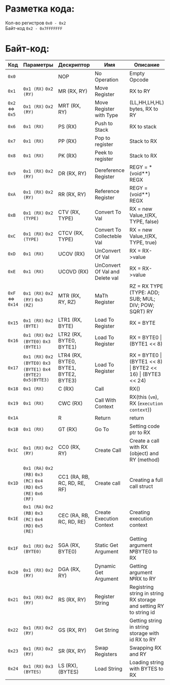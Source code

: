 # Разметка кода:<br>
Кол-во регистров `0x0 - 0x2`<br>
Байт-код `0x2 - 0x7FFFFFFF`

# Байт-код:
| Код    | Параметры | Дескриптор | Имя | Описание |
| ------ | --------- | ---------- | --- | -------- |
|`0x0`||NOP|No Operation|Empty Opcode|
|`0x1`|`0x1 (RX)` `0x2 (RY)`|MR (RX, RY)|Move Register|RX to RY|
|`0x2`<br><=><br>`0x5`| `Ox1 (RX)` `Ox2 (RY)`|MRT (RX, RY)|Move Register with Type|(LL,HH,LH,HL) bytes, RX to RY|
|`0x6`| `0x1 (RX)`|PS (RX)|Push to Stack|RX to stack|
|`0x7`|`0x1 (RX)`|PP (RX)|Pop to register|Stack to RX|
|`0x8`|`0x1 (RX)`|PK (RX)|Peek to register|Stack to RX|
|`0x9`|`0x1 (RX)` `0x2 (RY)`|DR (RX, RY)|Dereference Register|REGY = &#42;(void&#42;&#42;) REGX|
|`0xA`|`0x1 (RX)` `0x2 (RY)`|RR (RX, RY)|Reference Register|REGY = (void&#42;&#42;) REGX|
|`0xB`|`0x1 (RX)` `0x2 (TYPE)`|CTV (RX, TYPE)|Convert To Val|RX = new Value_t(RX, TYPE, false)|
|`0xC`|`0x1 (RX)` `0x2 (TYPE)`|CTCV (RX, TYPE)|Convert To Collecteble Val|RX = new Value_t(RX, TYPE, true)|
|`0xD`|`0x1 (RX)`|UCOV (RX)|UnConvert Of Val|RX = RX->value|
|`0xE`|`0x1 (RX)`|UCOVD (RX)|UnConvert Of Val and Delete val|RX = RX->value|
|`0xF`<br><=><br>`0x14`|`0x1 (RX)` `0x2 (RY)` `0x3 (RZ)`|MTR (RX, RY, RZ)|MaTh Register|RZ = RX TYPE (TYPE: ADD; SUB; MUL; DIV; POW; SQRT) RY|
|`0x15`|`0x1 (RX)` `0x2 (BYTE)`|LTR1 (RX, BYTE)|Load To Register|RX = BYTE|
|`0x16`|`0x1 (RX)` `0x2 (BYTE0)` `0x3 (BYTE1)`|LTR2 (RX, BYTE0, BYTE1)|Load To Register|RX = BYTE0 &#124; (BYTE1 << 8)|
|`0x17`|`0x1 (RX)` `0x2 (BYTE0)` `0x3 (BYTE1)` `0x4 (BYTE2)` `0x5(BYTE3)`|LTR4 (RX, BYTE0, BYTE1, BYTE2, BYTE3)|Load To Register|RX = BYTE0 &#124; (BYTE1 << 8) &#124; BYTE2 << 16) &#124; (BYTE3 << 24)|
|`0x18`|`0x1 (RX)`|C (RX)|Call|RX()|
|`0x19`|`0x1 (RX)`|CWC (RX)|Call With Context|RX(this (`vm`), RX (`execution context`)) 
|`0x1A`||R|Return|return
|`0x1B`|`0x1 (RX)`|GT (RX)|Go To|Setting code ptr to RX|
|`0x1C`|`0x1 (RX)` `0x2 (RY)`|CC0 (RX, RY)|Create Call|Create a call with RX (object) and RY (method)
|`0x1D`|`0x1 (RA)` `0x2 (RB)` `0x3 (RC)` `0x4 (RD)` `0x5 (RE)` `0x6 (RF)`|CC1 (RA, RB, RC, RD, RE, RF)|Create call|Creating a full call struct|
|`0x1E`|`0x1 (RA)` `0x2 (RB)` `0x3 (RC)` `0x4 (RD)` `0x5 (RE)`|CEC (RA, RB, RC, RD, RE)|Create Execution Context|Creating execution context|
|`0x1F`|`0x1 (RX)` `0x2 (BYTE0)`|SGA (RX, BYTE0)|Static Get Argument|Getting argument №BYTE0 to RX|
|`0x20`|`0x1 (RX)` `0x2 (RY)`|DGA (RX, RY)|Dynamic Get Argument|Getting argument №RX to RY|
|`0x21`|`0x1 (RX)` `0x2 (RY)`|RS (RX, RY)|Register String|Registring string in string RX storage and setting RY to string id|
|`0x22`|`0x1 (RX)` `0x2 (RY)`|GS (RX, RY)|Get String|Getting string in string storage with id RX to RY|
|`0x23`|`0x1 (RX)` `0x2 (RY)`|SR (RX, RY)|Swap Registers|Swapping RX and RY|
|`0x24`|`0x1 (RX)` `0x3 (BYTES)`|LS (RX), (BYTES)|Load String|Loading string with BYTES to RX|
